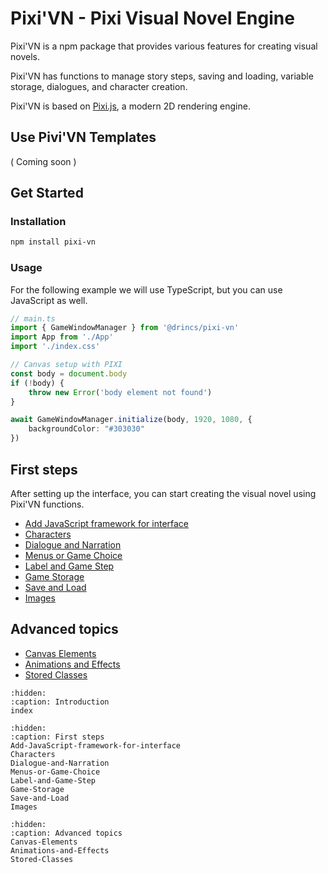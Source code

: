 # Pixi'VN - Pixi Visual Novel Engine

Pixi'VN is a npm package that provides various features for creating visual novels.

Pixi'VN has functions to manage story steps, saving and loading, variable storage, dialogues, and character creation.

Pixi'VN is based on [Pixi.js](https://pixijs.com/), a modern 2D rendering engine.

## Use Pivi'VN Templates

( Coming soon )

## Get Started

### Installation

```bash
npm install pixi-vn
```

### Usage

For the following example we will use TypeScript, but you can use JavaScript as well.

```typescript
// main.ts
import { GameWindowManager } from '@drincs/pixi-vn'
import App from './App'
import './index.css'

// Canvas setup with PIXI
const body = document.body
if (!body) {
    throw new Error('body element not found')
}

await GameWindowManager.initialize(body, 1920, 1080, {
    backgroundColor: "#303030"
})
```

## First steps

After setting up the interface, you can start creating the visual novel using Pixi'VN functions.

* [Add JavaScript framework for interface](Add-JavaScript-framework-for-interface)
* [Characters](Characters)
* [Dialogue and Narration](Dialogue-and-Narration)
* [Menus or Game Choice](Menus-or-Game-Choice)
* [Label and Game Step](Label-and-Game-Step)
* [Game Storage](Game-Storage)
* [Save and Load](Save-and-Load)
* [Images](Images)

## Advanced topics

* [Canvas Elements](Canvas-Elements)
* [Animations and Effects](Animations-and-Effects)
* [Stored Classes](Stored-Classes)

```{toctree}
:hidden:
:caption: Introduction
index
```

```{toctree}
:hidden:
:caption: First steps
Add-JavaScript-framework-for-interface
Characters
Dialogue-and-Narration
Menus-or-Game-Choice
Label-and-Game-Step
Game-Storage
Save-and-Load
Images
```

```{toctree}
:hidden:
:caption: Advanced topics
Canvas-Elements
Animations-and-Effects
Stored-Classes
```
